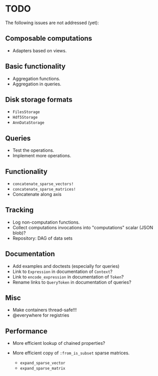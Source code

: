 # TODO

The following issues are not addressed (yet):

## Composable computations

  - Adapters based on views.

## Basic functionality

  - Aggregation functions.
  - Aggregation in queries.

## Disk storage formats

  - `FilesStorage`
  - `Hdf5Storage`
  - `AnnDataStorage`

## Queries

  - Test the operations.
  - Implement more operations.

## Functionality

  - `concatenate_sparse_vectors!`
  - `concatenate_sparse_matrices!`
  - Concatenate along axis

## Tracking

  - Log non-computation functions.
  - Collect computations invocations into "computations" scalar (JSON blob)?
  - Repository: DAG of data sets

## Documentation

  - Add examples and doctests (especially for queries)
  - Link to `Expression` in documentation of `Context`?
  - Link to `encode_expression` in documentation of `Token`?
  - Rename links to `QueryToken` in documentation of queries?

## Misc

  - Make containers thread-safe!!!
  - @everywhere for registries

## Performance

  - More efficient lookup of chained properties?
  - More efficient copy of `:from_is_subset` sparse matrices.
    
      + `expand_sparse_vector`
      + `expand_sparse_matrix`
